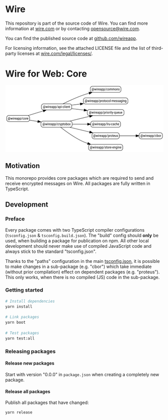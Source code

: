# Wire

This repository is part of the source code of Wire. You can find more information at [wire.com](https://wire.com) or by contacting opensource@wire.com.

You can find the published source code at [github.com/wireapp](https://github.com/wireapp).

For licensing information, see the attached LICENSE file and the list of third-party licenses at [wire.com/legal/licenses/](https://wire.com/legal/licenses/).

# Wire for Web: Core

![Core packages](./wire_web_packages_core.svg)

## Motivation

This monorepo provides core packages which are required to send and receive encrypted messages on Wire. All packages are fully written in TypeScript.

## Development

### Preface

Every package comes with two TypeScript compiler configurations (`tsconfig.json` & `tsconfig.build.json`). The "build" config should **only** be used, when building a package for publication on npm. All other local development should never make use of compiled JavaScript code and always stick to the standard "tsconfig.json".

Thanks to the "paths" configuration in the main [tsconfig.json](./tsconfig.json), it is possible to make changes in a sub-package (e.g. "cbor") which take immediate (without prior compilation) effect on dependent packages (e.g. "proteus"). This only works, when there is no compiled (JS) code in the sub-package. 

### Getting started

```bash
# Install dependencies
yarn install

# Link packages
yarn boot

# Test packages
yarn test:all
```

### Releasing packages

#### Release new packages

Start with version "0.0.0" in `package.json` when creating a completely new package.

#### Release all packages

Publish all packages that have changed:

```
yarn release
```
